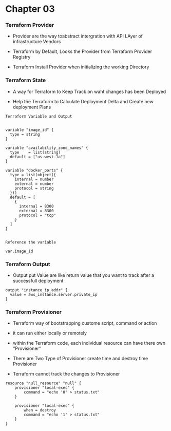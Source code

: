 # Chapter 03

### Terraform Provider

- Provider are the way toabstract intergration with API LAyer of infrastructure Vendors

- Terraform by Default, Looks the Provider from Terraform Provider Registry

- Terraform Install Provider when initializing the working Directory

### Terraform State

- A way for Terraform to Keep Track on waht changes has been Deployed

- Help the Terraform to Calculate Deployment Delta and Create new deployment Plans

```
Terraform Variable and Output


variable "image_id" {
  type = string
}

variable "availability_zone_names" {
  type    = list(string)
  default = ["us-west-1a"]
}

variable "docker_ports" {
  type = list(object({
    internal = number
    external = number
    protocol = string
  }))
  default = [
    {
      internal = 8300
      external = 8300
      protocol = "tcp"
    }
  ]
}


Reference the variable

var.image_id
```

### Terraform Output

- Output put Value are like return value that you want to track after a successfull deployment

```
output "instance_ip_addr" {
  value = aws_instance.server.private_ip
}

```

### Terraform Provisioner

- Terraform way of bootstrapping custome script, command or action

- it can run either locally or remotely

- within the Terraform code, each individual resource can have there own "Provisioner"

- There are Two Type of Provisioner create time and destroy time Provisioner

- Terraform cannot track the changes to Provisioner

```
resource "null_resource" "null" {
    provisioner "local-exec" {
        command = "echo '0' > status.txt"
    }

    provisioner "local-exec" {
        when = destroy
        command = "echo '1' > status.txt"
    }
}
```
